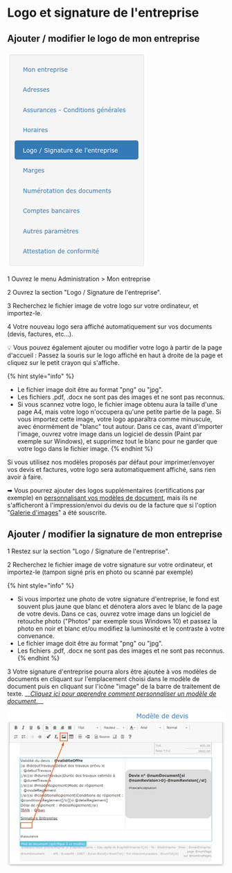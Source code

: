 # Logo et signature de l'entreprise

## Ajouter / modifier le logo de mon entreprise

![](../../.gitbook/assets/screenshot-73-.png)

1 Ouvrez le menu Administration &gt; Mon entreprise

2 Ouvrez la section "Logo / Signature de l'entreprise".

3 Recherchez le fichier image de votre logo sur votre ordinateur, et importez-le.

4 Votre nouveau logo sera affiché automatiquement sur vos documents \(devis, factures, etc...\).

  
 💡 Vous pouvez également ajouter ou modifier votre logo à partir de la page d'accueil : Passez la souris sur le logo affiché en haut à droite de la page et cliquez sur le petit crayon qui s'affiche.

{% hint style="info" %}
* Le fichier image doit être au format "png" ou "jpg".
* Les fichiers .pdf, .docx ne sont pas des images et ne sont pas reconnus.
* Si vous scannez votre logo, le fichier image obtenu aura la taille d'une page A4, mais votre logo n'occupera qu'une petite partie de la page. Si vous importez cette image, votre logo apparaîtra comme minuscule, avec énormément de "blanc" tout autour. Dans ce cas, avant d'importer l'image, ouvrez votre image dans un logiciel de dessin \(Paint par exemple sur Windows\), et supprimez tout le blanc pour ne garder que votre logo dans le fichier image.
{% endhint %}

Si vous utilisez nos modèles proposés par défaut pour imprimer/envoyer vos devis et factures, votre logo sera automatiquement affiché, sans rien avoir à faire.

➡ Vous pourrez ajouter des logos supplémentaires \(certifications par exemple\) en [personnalisant vos modèles de document](../../les-plus-du-logiciel/modeles-de-document.md), mais ils ne s'afficheront à l'impression/envoi du devis ou de la facture que si l'option "[Galerie d'images](../../les-plus-du-logiciel/galerie-dimages.md)" a été souscrite.



## Ajouter / modifier la signature de mon entreprise

1 Restez sur la section "Logo / Signature de l'entreprise".

2 Recherchez le fichier image de votre signature sur votre ordinateur, et importez-le \(tampon signé pris en photo ou scanné par exemple\)

{% hint style="info" %}
* Si vous importez une photo de votre signature d'entreprise, le fond est souvent plus jaune que blanc et dénotera alors avec le blanc de la page de votre devis. Dans ce cas, ouvrez votre image dans un logiciel de retouche photo \("Photos" par exemple sous Windows 10\) et passez la photo en noir et blanc et/ou modifiez la luminosité et le contraste à votre convenance.
* Le fichier image doit être au format "png" ou "jpg".
* Les fichiers .pdf, .docx ne sont pas des images et ne sont pas reconnus.
{% endhint %}

3 Votre signature d'entreprise pourra alors être ajoutée à vos modèles de documents en cliquant sur l'emplacement choisi dans le modèle de document puis en cliquant sur l'icône "image" de la barre de traitement de texte. __[_Cliquez ici pour apprendre comment personnaliser un modèle de document._](https://app.gitbook.com/@batidocs/s/documentation/~/drafts/-McJt5VNooX1r4Tf5gcW/modeles-de-document/@drafts)\_\_

![](../../.gitbook/assets/screenshot-220-.png)



